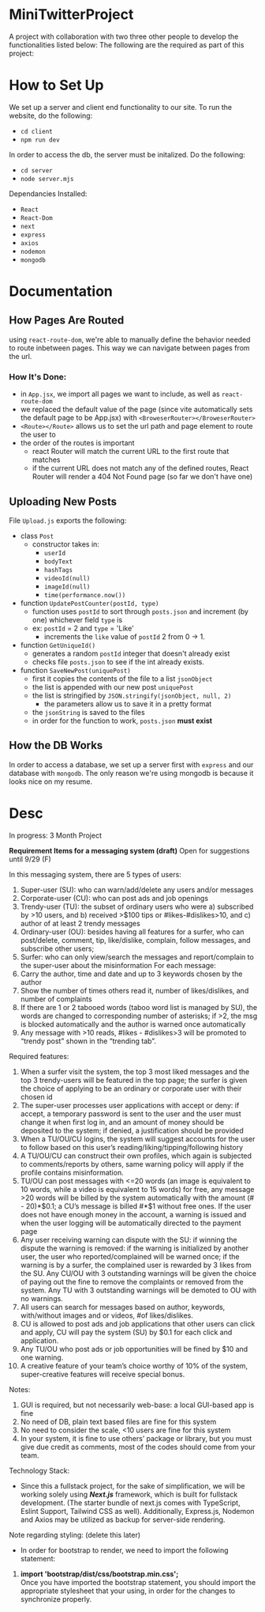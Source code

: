 # MiniTwitterProject
A project with collaboration with two three other people to develop the functionalities listed below:
The following are the required as part of this project:

# How to Set Up
We set up a server and client end functionality to our site. 
To run the website, do the following:
- `cd client`
- `npm run dev`

In order to access the db, the server must be initalized.
Do the following:
- `cd server`
- `node server.mjs`

Dependancies Installed:
- `React`
- `React-Dom`
- `next`
- `express`
- `axios`
- `nodemon`
- `mongodb`

# Documentation
## How Pages Are Routed
using `react-route-dom`, we're able to manually define the behavior needed to route inbetween pages. This way we can navigate between pages from the url.
### How It's Done:
- in `App.jsx`, we import all pages we want to include, as well as `react-route-dom`
- we replaced the default value of the page (since vite automatically sets the default page to be App.jsx) with `<BroweserRouter></BroweserRouter>`
- `<Route></Route>` allows us to set the url path and page element to route the user to 
- the order of the routes is important
    - react Router will match the current URL to the first route that matches
    - if the current URL does not match any of the defined routes, React Router will render a 404 Not Found page (so far we don't have one)

## Uploading New Posts 
File `Upload.js` exports the following:
- class `Post`
    - constructor takes in: 
        - `userId`
        - `bodyText`
        - `hashTags`
        - `videoId(null)`
        - `imageId(null)`
        - `time(performance.now())`
- function `UpdatePostCounter(postId, type)`
    - function uses `postId` to sort through `posts.json` and increment (by one) whichever field `type` is
    - ex: `postId` = 2 and `type` = 'Like'
        - increments the `like` value of `postId` 2 from 0 -> 1.
- function `GetUniqueId()`
    - generates a random `postId` integer that doesn't already exist
    - checks file `posts.json` to see if the int already exists. 
- function `SaveNewPost(uniquePost)`
    - first it copies the contents of the file to a list `jsonObject`
    - the list is appended with our new post `uniquePost`
    - the list is stringified by `JSON.stringify(jsonObject, null, 2)`
        - the parameters allow us to save it in a pretty format
    - the `jsonString` is saved to the files
    - in order for the function to work, `posts.json` **must exist**

## How the DB Works
In order to access a database, we set up a server first with `express` and our database with `mongodb`. The only reason we're using mongodb is because it looks nice on my resume.

# Desc

In progress: 3 Month Project

<b>Requirement Items for a messaging system (draft)</b>
Open for suggestions until 9/29 (F)

In this messaging system, there are 5 types of users:
1.	Super-user (SU): who can warn/add/delete any users and/or messages
2.	Corporate-user (CU): who can post ads and job openings
3.	Trendy-user (TU): the subset of ordinary users who were a) subscribed by >10 users, and b) received >$100 tips or #likes-#dislikes>10, and c) author of at least 2 trendy messages
4.	Ordinary-user (OU): besides having all features for a surfer, who can post/delete, comment, tip, like/dislike, complain, follow messages, and subscribe other users;
5.	Surfer: who can only view/search the messages and report/complain to the super-user about the misinformation 
For each message:
1.	Carry the author, time and date and up to 3 keywords chosen by the author
2.	Show the number of times others read it, number of likes/dislikes, and number of complaints
3.	If there are 1 or 2 tabooed words (taboo word list is managed by SU), the words are changed to corresponding number of asterisks; if >2, the msg is blocked automatically and the author is warned once automatically
4.	Any message with >10 reads, #likes - #dislikes>3 will be promoted to “trendy post” shown in the “trending tab”.

Required features:
1.	When a surfer visit the system, the top 3 most liked messages and the top 3 trendy-users will be featured in the top page; the surfer is given the choice of applying to be an ordinary or corporate user with their chosen id
2.	The super-user processes user applications with accept or deny: if accept, a temporary password is sent to the user and the user must change it when first log in, and an amount of money should be deposited to the system; if denied, a justification should be provided
3.	When a TU/OU/CU logins, the system will suggest accounts for the user to follow based on this user’s reading/liking/tipping/following history
4.	A TU/OU/CU can construct their own profiles, which again is subjected to comments/reports by others, same warning policy will apply if the profile contains misinformation. 
5.	TU/OU can post messages with <=20 words (an image is equivalent to 10 words, while a video is equivalent to 15 words) for free, any message >20 words will be billed by the system automatically with the amount (# - 20)*$0.1; a CU’s message is billed #*$1 without free ones. If the user does not have enough money in the account, a warning is issued and when the user logging will be automatically directed to the payment page
6.	Any user receiving warning can dispute with the SU: if winning the dispute the warning is removed: if the warning is initialized by another user, the user who reported/complained will be warned once; if the warning is by a surfer, the complained user is rewarded by 3 likes from the SU. Any CU/OU with 3 outstanding warnings will be given the choice of paying out the fine to remove the complaints or removed from the system. Any TU with 3 outstanding warnings will be demoted to OU with no warnings.
7.	All users can search for messages based on author, keywords, with/without images and or videos, #of likes/dislikes.
8.	CU is allowed to post ads and job applications that other users can click and apply, CU will pay the system (SU) by $0.1 for each click and application.
9.	Any TU/OU who post ads or job opportunities will be fined by $10 and one warning.
10.	A creative feature of your team’s choice worthy of 10% of the system, super-creative features will receive special bonus.

Notes:
1.	GUI is required, but not necessarily web-base: a local GUI-based app is fine
2.	No need of DB, plain text based files are fine for this system
3.	No need to consider the scale, <10 users are fine for this system
4.	In your system, it is fine to use others’ package or library, but you must give due credit as comments, most of the codes should come from your team.


Technology Stack:
- Since this a fullstack project, for the sake of simplification, we will be working solely using <b><i>Next.js</b></i> framework, which is built for fullstack development. (The starter bundle of next.js comes with TypeScript, Eslint Support, Tailwind CSS as well). Additionally, Express.js, Nodemon and Axios may be utilized as backup for server-side rendering.
 
Note regarding styling: (delete this later)

- In order for bootstrap to render, we need to import the following statement:
1. __import 'bootstrap/dist/css/bootstrap.min.css';__  
Once you have imported the bootstrap statement, you should import the appropriate stylesheet that your using, in order for the changes to synchronize properly.

